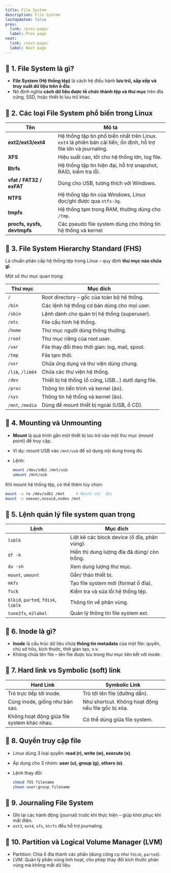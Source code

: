 ```yaml
---
title: File System
description: File System
lastUpdated: false
prev:
  link: /prev-page/
  label: Prev page
next:
  link: /next-page/
  label: Next page
---
```



## 🔹 1. File System là gì?

-   **File System (Hệ thống tệp)** là cách hệ điều hành **lưu trữ, sắp xếp và truy xuất dữ liệu trên ổ đĩa**.
-   Nó định nghĩa **cách dữ liệu được tổ chức thành tệp và thư mục** trên đĩa cứng, SSD, hoặc thiết bị lưu trữ khác.

## 🔹 2. Các loại File System phổ biến trong Linux

| Tên                         | Mô tả                                                                                                            |
| --------------------------- | ---------------------------------------------------------------------------------------------------------------- |
| **ext2/ext3/ext4**          | Hệ thống tập tin phổ biến nhất trên Linux. `ext4` là phiên bản cải tiến, ổn định, hỗ trợ file lớn và journaling. |
| **XFS**                     | Hiệu suất cao, tốt cho hệ thống lớn, log file.                                                                   |
| **Btrfs**                   | Hệ thống tập tin hiện đại, hỗ trợ snapshot, RAID, kiểm tra lỗi.                                                  |
| **vfat / FAT32 / exFAT**    | Dùng cho USB, tương thích với Windows.                                                                           |
| **NTFS**                    | Hệ thống tập tin của Windows, Linux đọc/ghi được qua `ntfs-3g`.                                                  |
| **tmpfs**                   | Hệ thống tạm trong RAM, thường dùng cho `/tmp`.                                                                  |
| **procfs, sysfs, devtmpfs** | Các pseudo file system dùng cho thông tin hệ thống và kernel                                                     |

## 🔹 3. File System Hierarchy Standard (FHS)

Là chuẩn phân cấp hệ thống tệp trong Linux – quy định **thư mục nào chứa gì**.

Một số thư mục quan trọng:

| Thư mục          | Mục đích                                           |
| ---------------- | -------------------------------------------------- |
| `/`              | Root directory – gốc của toàn bộ hệ thống.         |
| `/bin`           | Các lệnh hệ thống cơ bản dùng cho mọi user.        |
| `/sbin`          | Lệnh dành cho quản trị hệ thống (superuser).       |
| `/etc`           | File cấu hình hệ thống.                            |
| `/home`          | Thư mục người dùng thông thường.                   |
| `/root`          | Thư mục riêng của root user.                       |
| `/var`           | File thay đổi theo thời gian: log, mail, spool.    |
| `/tmp`           | File tạm thời.                                     |
| `/usr`           | Chứa ứng dụng và thư viện dùng chung.              |
| `/lib`, `/lib64` | Chứa các thư viện hệ thống.                        |
| `/dev`           | Thiết bị hệ thống (ổ cứng, USB...) dưới dạng file. |
| `/proc`          | Thông tin tiến trình và kernel (ảo).               |
| `/sys`           | Thông tin hệ thống và kernel (ảo).                 |
| `/mnt`, `/media` | Dùng để mount thiết bị ngoài (USB, ổ CD).          |

## 🔹 4. Mounting và Unmounting

-   **Mount** là quá trình gắn một thiết bị lưu trữ vào một thư mục (mount point) để truy cập.
-   Ví dụ: mount USB vào `/mnt/usb` để sử dụng nội dung trong đó.
-   Lệnh:

    ```bash
    mount /dev/sdb1 /mnt/usb
    umount /mnt/usb
    ```

Khi mount hệ thống tệp, có thể thêm tùy chọn:

```bash
mount -o ro /dev/sdb1 /mnt     # Mount chỉ đọc
mount -o noexec,nosuid,nodev /mnt
```

## 🔹 5. Lệnh quản lý file system quan trọng

| Lệnh                                | Mục đích                                     |
| ----------------------------------- | -------------------------------------------- |
| `lsblk`                             | Liệt kê các block device (ổ đĩa, phân vùng). |
| `df -h`                             | Hiển thị dung lượng đĩa đã dùng/ còn trống.  |
| `du -sh`                            | Xem dung lượng thư mục.                      |
| `mount`, `umount`                   | Gắn/ tháo thiết bị.                          |
| `mkfs`                              | Tạo file system mới (format ổ đĩa).          |
| `fsck`                              | Kiểm tra và sửa lỗi hệ thống tệp.            |
| `blkid`, `parted`, `fdisk`, `lsblk` | Thông tin về phân vùng.                      |
| `tune2fs`, `e2label`                | Quản lý thông tin file system ext.           |

## 🔹 6. Inode là gì?

-   **Inode** là cấu trúc dữ liệu chứa **thông tin metadata** của một file: quyền, chủ sở hữu, kích thước, thời gian tạo, v.v.
-   Không chứa tên file – tên file được lưu trong thư mục liên kết với inode.

## 🔹 7. Hard link vs Symbolic (soft) link

| Hard Link                                   | Symbolic Link                                      |
| ------------------------------------------- | -------------------------------------------------- |
| Trỏ trực tiếp tới inode.                    | Trỏ tới tên file (đường dẫn).                      |
| Cùng inode, giống như bản sao.              | Như shortcut. Không hoạt động nếu file gốc bị xóa. |
| Không hoạt động giữa file system khác nhau. | Có thể dùng giữa file system.                      |

## 🔹 8. Quyền truy cập file

-   Linux dùng 3 loại quyền: **read (r), write (w), execute (x)**.
-   Áp dụng cho 3 nhóm: **user (u), group (g), others (o)**.
-   Lệnh thay đổi:

    ```bash
    chmod 755 filename
    chown user:group filename
    ```

## 🔹 9. Journaling File System

-   Ghi lại các hành động (journal) trước khi thực hiện – giúp khôi phục khi mất điện.
-   `ext3`, `ext4`, `xfs`, `btrfs` đều hỗ trợ journaling.

## 🔹 10. Partition và Logical Volume Manager (LVM)

-   Partition: Chia ổ đĩa thành các phần (dùng công cụ như `fdisk`, `parted`).
-   LVM: Quản lý phân vùng linh hoạt, cho phép thay đổi kích thước phân vùng mà không mất dữ liệu.
